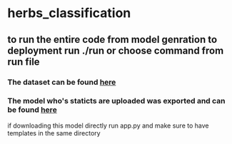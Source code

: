 # herbs_classification
## to run the entire code from model genration to deployment run ./run or choose command from run file
### The dataset can be found [here](https://drive.google.com/drive/folders/1qeKFd-fe_1toRqdoIdstgfBxbUR7sUBJ?usp=sharing)
### The model who's staticts are uploaded was exported and can be found [here](https://drive.google.com/file/d/1UzB7NMGw6SVpJwVRWFS71IDxwm_LUfZi/view?usp=sharing)
if downloading this model directly run app.py and make sure to have templates in the same directory

